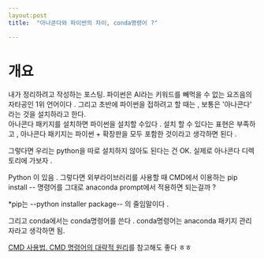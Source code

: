 ```yaml
---
layout:post
title:  "아나콘다와 파이썬의 차이, conda명령어 ?"

---
```

# 개요
내가 정리하려고 작성하는 포스팅. 
파이썬은 AI라는 키워드를 빼먹을 수 없는 요즈음의 자타공인 1위 언어이다 . 
그리고 초반에 파이썬을 접하려고 할 때는 , 보통은 '아나콘다' 라는 것을 설치하라고 한다.  
아나콘다 패키지를 설치하면 파이썬을 설치할 수있다 . 설치 할 수 있다는 표현은 부족하고 , 
아나콘다 패키지는 파이썬 + 확장판을 모두 포함한 것이라고 생각하면 된다 . 

그렇다면 우리는 python을 따로 설치하지 않아도 된다는 건 OK. 
실제로 아나콘다 디렉토리에 가보자 . 

Python 이 있음 . 
그렇다면 외부라이브러리를 사용할 때 CMD에서 이용하는 pip install -- 명령어를 그대로 
anaconda prompt에서 적용하면 되는걸까 ? 

*pip는 --python installer package-- 의 줄임말이다 . 

그리고 conda에서는 conda명령어를 쓴다 . 
conda명령어는 anaconda 패키지 관리자라고 생각하면 됨. 



 [CMD 사용법. CMD 명령어의 대략적 원리](https://gpdbs9409.github.io/third/)를 참고해도 좋다 ㅎㅎ

